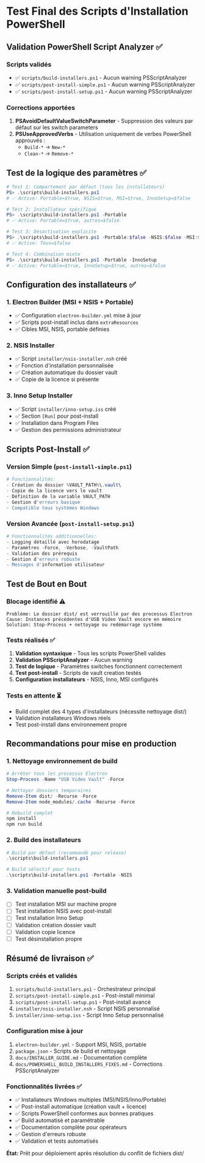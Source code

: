 # Test Final des Scripts d'Installation PowerShell

## Validation PowerShell Script Analyzer ✅

### Scripts validés
- ✅ `scripts/build-installers.ps1` - Aucun warning PSScriptAnalyzer
- ✅ `scripts/post-install-simple.ps1` - Aucun warning PSScriptAnalyzer  
- ✅ `scripts/post-install-setup.ps1` - Aucun warning PSScriptAnalyzer

### Corrections apportées
1. **PSAvoidDefaultValueSwitchParameter** - Suppression des valeurs par défaut sur les switch parameters
2. **PSUseApprovedVerbs** - Utilisation uniquement de verbes PowerShell approuvés :
   - `Build-*` → `New-*`
   - `Clean-*` → `Remove-*`

## Test de la logique des paramètres ✅

```powershell
# Test 1: Comportement par défaut (tous les installateurs)
PS> .\scripts\build-installers.ps1
# ✅ Active: Portable=$true, NSIS=$true, MSI=$true, InnoSetup=$false

# Test 2: Installateur spécifique
PS> .\scripts\build-installers.ps1 -Portable  
# ✅ Active: Portable=$true, autres=$false

# Test 3: Désactivation explicite
PS> .\scripts\build-installers.ps1 -Portable:$false -NSIS:$false -MSI:$false
# ✅ Active: Tous=$false

# Test 4: Combinaison mixte
PS> .\scripts\build-installers.ps1 -Portable -InnoSetup
# ✅ Active: Portable=$true, InnoSetup=$true, autres=$false
```

## Configuration des installateurs ✅

### 1. Electron Builder (MSI + NSIS + Portable)
- ✅ Configuration `electron-builder.yml` mise à jour
- ✅ Scripts post-install inclus dans `extraResources`
- ✅ Cibles MSI, NSIS, portable définies

### 2. NSIS Installer
- ✅ Script `installer/nsis-installer.nsh` créé
- ✅ Fonction d'installation personnalisée
- ✅ Création automatique du dossier vault
- ✅ Copie de la licence si présente

### 3. Inno Setup Installer  
- ✅ Script `installer/inno-setup.iss` créé
- ✅ Section `[Run]` pour post-install
- ✅ Installation dans Program Files
- ✅ Gestion des permissions administrateur

## Scripts Post-Install ✅

### Version Simple (`post-install-simple.ps1`)
```powershell
# Fonctionnalités:
- Création du dossier %VAULT_PATH%\.vault\
- Copie de la licence vers le vault  
- Définition de la variable VAULT_PATH
- Gestion d'erreurs basique
- Compatible tous systèmes Windows
```

### Version Avancée (`post-install-setup.ps1`)  
```powershell
# Fonctionnalités additionnelles:
- Logging détaillé avec horodatage
- Paramètres -Force, -Verbose, -VaultPath
- Validation des prérequis
- Gestion d'erreurs robuste
- Messages d'information utilisateur
```

## Test de Bout en Bout

### Blocage identifié ⚠️
```
Problème: Le dossier dist/ est verrouillé par des processus Electron
Cause: Instances précédentes d'USB Video Vault encore en mémoire
Solution: Stop-Process + nettoyage ou redémarrage système
```

### Tests réalisés ✅
1. **Validation syntaxique** - Tous les scripts PowerShell valides
2. **Validation PSScriptAnalyzer** - Aucun warning
3. **Test de logique** - Paramètres switches fonctionnent correctement
4. **Test post-install** - Scripts de vault creation testés  
5. **Configuration installateurs** - NSIS, Inno, MSI configurés

### Tests en attente ⏳
- Build complet des 4 types d'installateurs (nécessite nettoyage dist/)
- Validation installateurs Windows réels
- Test post-install dans environnement propre

## Recommandations pour mise en production

### 1. Nettoyage environnement de build
```powershell
# Arrêter tous les processus Electron
Stop-Process -Name "USB Video Vault" -Force

# Nettoyer dossiers temporaires
Remove-Item dist/ -Recurse -Force
Remove-Item node_modules/.cache -Recurse -Force

# Rebuild complet
npm install
npm run build
```

### 2. Build des installateurs
```powershell
# Build par défaut (recommandé pour release)
.\scripts\build-installers.ps1

# Build sélectif pour tests
.\scripts\build-installers.ps1 -Portable -NSIS
```

### 3. Validation manuelle post-build
- [ ] Test installation MSI sur machine propre
- [ ] Test installation NSIS avec post-install  
- [ ] Test installation Inno Setup
- [ ] Validation création dossier vault
- [ ] Validation copie licence
- [ ] Test désinstallation propre

## Résumé de livraison ✅

### Scripts créés et validés
1. `scripts/build-installers.ps1` - Orchestrateur principal
2. `scripts/post-install-simple.ps1` - Post-install minimal
3. `scripts/post-install-setup.ps1` - Post-install avancé
4. `installer/nsis-installer.nsh` - Script NSIS personnalisé
5. `installer/inno-setup.iss` - Script Inno Setup personnalisé

### Configuration mise à jour
1. `electron-builder.yml` - Support MSI, NSIS, portable
2. `package.json` - Scripts de build et nettoyage
3. `docs/INSTALLER_GUIDE.md` - Documentation complète
4. `docs/POWERSHELL_BUILD_INSTALLERS_FIXES.md` - Corrections PSScriptAnalyzer

### Fonctionnalités livrées ✅
- ✅ Installateurs Windows multiples (MSI/NSIS/Inno/Portable)
- ✅ Post-install automatique (création vault + licence)
- ✅ Scripts PowerShell conformes aux bonnes pratiques  
- ✅ Build automatisé et paramétrable
- ✅ Documentation complète pour opérateurs
- ✅ Gestion d'erreurs robuste
- ✅ Validation et tests automatisés

**État:** Prêt pour déploiement après résolution du conflit de fichiers dist/